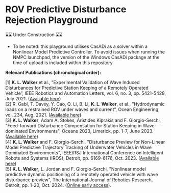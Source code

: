# ROV Predictive Disturbance Rejection Playground

⌛⌛ Under Construction ⌛⌛

* To be noted: this playground utilises CasADi as a solver within a Nonlinear Model Predictive Controller. To avoid issues when running the NMPC launchpad, the version of the Windows CasADi package at the time of upload is included within this repository.

**Relevant Publications (chronological order):**

[1] **K. L. Walker** et al., ”Experimental Validation of Wave Induced Disturbances for Predictive Station Keeping of a Remotely Operated Vehicle”, IEEE Robotics and Automation Letters, vol. 6, no. 3, pp. 5421-5428, July 2021. ([Available here](https://ieeexplore.ieee.org/abstract/document/9416843)) \
[2] R. Gabl, T. Davey, Y. Cao, Q. Li, B. Li, **K. L. Walker**, et al., ”Hydrodynamic loads on a restrained ROV under waves and current”, Ocean Engineering, vol. 234, Aug. 2021. ([Available here](https://www.sciencedirect.com/science/article/pii/S0029801821006995)) \
[3] **K. L. Walker**, Adam A. Stokes, Aristides Kiprakis and F. Giorgio-Serchi, "Feed-forward Disturbance Compensation for Station Keeping in Wave-dominated Environments", Oceans 2023, Limerick, pp. 1-7, June 2023. ([Available here](https://ieeexplore.ieee.org/abstract/document/10244350)) \
[4] **K. L. Walker** and F. Giorgio-Serchi, "Disturbance Preview for Non-Linear Model Predictive Trajectory Tracking of Underwater Vehicles in Wave Dominated Environments", IEEE/RSJ International Conference on Intelligent Robots and Systems (IROS), Detroit, pp. 6169-6176, Oct. 2023. ([Available here](https://ieeexplore.ieee.org/abstract/document/10341695)) \
[5] **K. L. Walker**, L. Jordan and F. Giorgio-Serchi, "Nonlinear model predictive dynamic positioning of a remotely operated vehicle with wave disturbance preview", The International Journal of Robotics Research, Detroit, pp. 1-20, Oct. 2024. ([Online early access](https://journals.sagepub.com/doi/epdf/10.1177/02783649241286909)).
